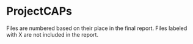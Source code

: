 # ProjectCAPs

Files are numbered based on their place in the final report.
Files labeled with X are not included in the report.
